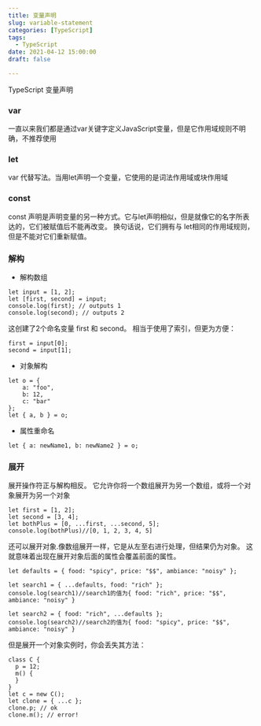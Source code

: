 ```yaml
---
title: 变量声明
slug: variable-statement
categories: [TypeScript]
tags:
  - TypeScript
date: 2021-04-12 15:00:00
draft: false

---
```


TypeScript 变量声明

<!--more-->

### var
一直以来我们都是通过var关键字定义JavaScript变量，但是它作用域规则不明确，不推荐使用

### let
var 代替写法。当用let声明一个变量，它使用的是词法作用域或块作用域

### const
const 声明是声明变量的另一种方式。它与let声明相似，但是就像它的名字所表达的，它们被赋值后不能再改变。 换句话说，它们拥有与 let相同的作用域规则，但是不能对它们重新赋值。


### 解构
- 解构数组

```
let input = [1, 2];
let [first, second] = input;
console.log(first); // outputs 1
console.log(second); // outputs 2
```

这创建了2个命名变量 first 和 second。 相当于使用了索引，但更为方便：
```
first = input[0];
second = input[1];
```

- 对象解构

```
let o = {
    a: "foo",
    b: 12,
    c: "bar"
};
let { a, b } = o;
```

- 属性重命名

```
let { a: newName1, b: newName2 } = o;
```

### 展开
展开操作符正与解构相反。 它允许你将一个数组展开为另一个数组，或将一个对象展开为另一个对象
```
let first = [1, 2];
let second = [3, 4];
let bothPlus = [0, ...first, ...second, 5];
console.log(bothPlus)//[0, 1, 2, 3, 4, 5]
```

还可以展开对象.像数组展开一样，它是从左至右进行处理，但结果仍为对象。 这就意味着出现在展开对象后面的属性会覆盖前面的属性。

```
let defaults = { food: "spicy", price: "$$", ambiance: "noisy" };

let search1 = { ...defaults, food: "rich" };
console.log(search1)//search1的值为{ food: "rich", price: "$$", ambiance: "noisy" }

let search2 = { food: "rich", ...defaults };
console.log(search2)//search2的值为{ food: "spicy", price: "$$", ambiance: "noisy" }

```

但是展开一个对象实例时，你会丢失其方法：
```
class C {
  p = 12;
  m() {
  }
}
let c = new C();
let clone = { ...c };
clone.p; // ok
clone.m(); // error!
```